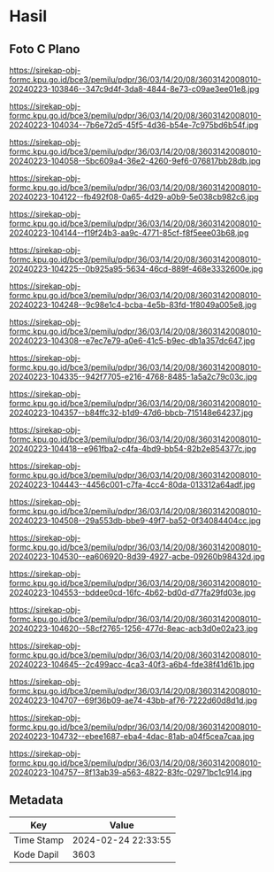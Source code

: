 # Hasil

## Foto C Plano

https://sirekap-obj-formc.kpu.go.id/bce3/pemilu/pdpr/36/03/14/20/08/3603142008010-20240223-103846--347c9d4f-3da8-4844-8e73-c09ae3ee01e8.jpg

https://sirekap-obj-formc.kpu.go.id/bce3/pemilu/pdpr/36/03/14/20/08/3603142008010-20240223-104034--7b6e72d5-45f5-4d36-b54e-7c975bd6b54f.jpg

https://sirekap-obj-formc.kpu.go.id/bce3/pemilu/pdpr/36/03/14/20/08/3603142008010-20240223-104058--5bc609a4-36e2-4260-9ef6-076817bb28db.jpg

https://sirekap-obj-formc.kpu.go.id/bce3/pemilu/pdpr/36/03/14/20/08/3603142008010-20240223-104122--fb492f08-0a65-4d29-a0b9-5e038cb982c6.jpg

https://sirekap-obj-formc.kpu.go.id/bce3/pemilu/pdpr/36/03/14/20/08/3603142008010-20240223-104144--f19f24b3-aa9c-4771-85cf-f8f5eee03b68.jpg

https://sirekap-obj-formc.kpu.go.id/bce3/pemilu/pdpr/36/03/14/20/08/3603142008010-20240223-104225--0b925a95-5634-46cd-889f-468e3332600e.jpg

https://sirekap-obj-formc.kpu.go.id/bce3/pemilu/pdpr/36/03/14/20/08/3603142008010-20240223-104248--9c98e1c4-bcba-4e5b-83fd-1f8049a005e8.jpg

https://sirekap-obj-formc.kpu.go.id/bce3/pemilu/pdpr/36/03/14/20/08/3603142008010-20240223-104308--e7ec7e79-a0e6-41c5-b9ec-db1a357dc647.jpg

https://sirekap-obj-formc.kpu.go.id/bce3/pemilu/pdpr/36/03/14/20/08/3603142008010-20240223-104335--942f7705-e216-4768-8485-1a5a2c79c03c.jpg

https://sirekap-obj-formc.kpu.go.id/bce3/pemilu/pdpr/36/03/14/20/08/3603142008010-20240223-104357--b84ffc32-b1d9-47d6-bbcb-715148e64237.jpg

https://sirekap-obj-formc.kpu.go.id/bce3/pemilu/pdpr/36/03/14/20/08/3603142008010-20240223-104418--e961fba2-c4fa-4bd9-bb54-82b2e854377c.jpg

https://sirekap-obj-formc.kpu.go.id/bce3/pemilu/pdpr/36/03/14/20/08/3603142008010-20240223-104443--4456c001-c7fa-4cc4-80da-013312a64adf.jpg

https://sirekap-obj-formc.kpu.go.id/bce3/pemilu/pdpr/36/03/14/20/08/3603142008010-20240223-104508--29a553db-bbe9-49f7-ba52-0f34084404cc.jpg

https://sirekap-obj-formc.kpu.go.id/bce3/pemilu/pdpr/36/03/14/20/08/3603142008010-20240223-104530--ea606920-8d39-4927-acbe-09260b98432d.jpg

https://sirekap-obj-formc.kpu.go.id/bce3/pemilu/pdpr/36/03/14/20/08/3603142008010-20240223-104553--bddee0cd-16fc-4b62-bd0d-d77fa29fd03e.jpg

https://sirekap-obj-formc.kpu.go.id/bce3/pemilu/pdpr/36/03/14/20/08/3603142008010-20240223-104620--58cf2765-1256-477d-8eac-acb3d0e02a23.jpg

https://sirekap-obj-formc.kpu.go.id/bce3/pemilu/pdpr/36/03/14/20/08/3603142008010-20240223-104645--2c499acc-4ca3-40f3-a6b4-fde38f41d61b.jpg

https://sirekap-obj-formc.kpu.go.id/bce3/pemilu/pdpr/36/03/14/20/08/3603142008010-20240223-104707--69f36b09-ae74-43bb-af76-7222d60d8d1d.jpg

https://sirekap-obj-formc.kpu.go.id/bce3/pemilu/pdpr/36/03/14/20/08/3603142008010-20240223-104732--ebee1687-eba4-4dac-81ab-a04f5cea7caa.jpg

https://sirekap-obj-formc.kpu.go.id/bce3/pemilu/pdpr/36/03/14/20/08/3603142008010-20240223-104757--8f13ab39-a563-4822-83fc-02971bc1c914.jpg


## Metadata

| Key        | Value               |
| ---------- | ------------------- |
| Time Stamp | 2024-02-24 22:33:55 |
| Kode Dapil | 3603                |



